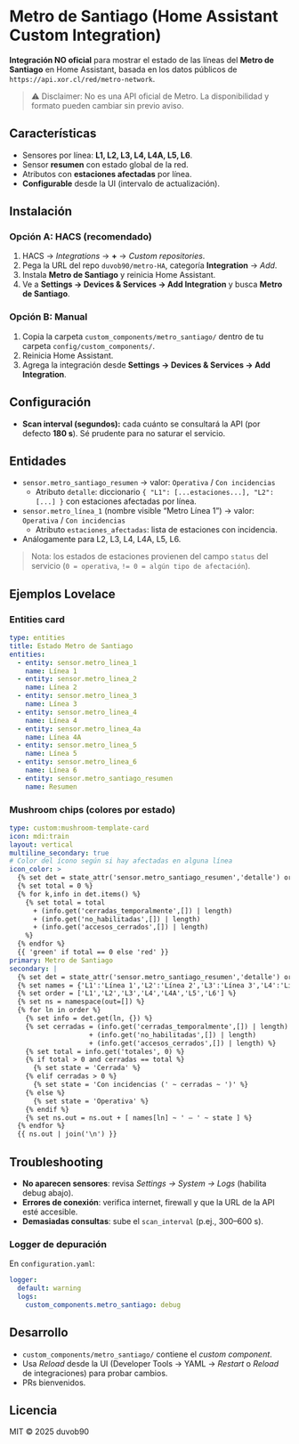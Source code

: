 # Metro de Santiago (Home Assistant Custom Integration)

**Integración NO oficial** para mostrar el estado de las líneas del **Metro de Santiago** en Home Assistant, basada en los datos públicos de `https://api.xor.cl/red/metro-network`.

> ⚠️ Disclaimer: No es una API oficial de Metro. La disponibilidad y formato pueden cambiar sin previo aviso.

## Características
- Sensores por línea: **L1, L2, L3, L4, L4A, L5, L6**.
- Sensor **resumen** con estado global de la red.
- Atributos con **estaciones afectadas** por línea.
- **Configurable** desde la UI (intervalo de actualización).

## Instalación

### Opción A: HACS (recomendado)
1. HACS → *Integrations* → **+** → *Custom repositories*.
2. Pega la URL del repo `duvob90/metro-HA`, categoría **Integration** → *Add*.
3. Instala **Metro de Santiago** y reinicia Home Assistant.
4. Ve a **Settings → Devices & Services → Add Integration** y busca **Metro de Santiago**.

### Opción B: Manual
1. Copia la carpeta `custom_components/metro_santiago/` dentro de tu carpeta `config/custom_components/`.
2. Reinicia Home Assistant.
3. Agrega la integración desde **Settings → Devices & Services → Add Integration**.

## Configuración
- **Scan interval (segundos):** cada cuánto se consultará la API (por defecto **180 s**). Sé prudente para no saturar el servicio.

## Entidades
- `sensor.metro_santiago_resumen` → valor: `Operativa` / `Con incidencias`
  - Atributo `detalle`: diccionario `{ "L1": [...estaciones...], "L2": [...] }` con estaciones afectadas por línea.
- `sensor.metro_línea_1` (nombre visible “Metro Línea 1”) → valor: `Operativa` / `Con incidencias`
  - Atributo `estaciones_afectadas`: lista de estaciones con incidencia.
- Análogamente para L2, L3, L4, L4A, L5, L6.

> Nota: los estados de estaciones provienen del campo `status` del servicio (`0 = operativa`, `!= 0 = algún tipo de afectación`).

## Ejemplos Lovelace

### Entities card
```yaml
type: entities
title: Estado Metro de Santiago
entities:
  - entity: sensor.metro_linea_1
    name: Línea 1
  - entity: sensor.metro_linea_2
    name: Línea 2
  - entity: sensor.metro_linea_3
    name: Línea 3
  - entity: sensor.metro_linea_4
    name: Línea 4
  - entity: sensor.metro_linea_4a
    name: Línea 4A
  - entity: sensor.metro_linea_5
    name: Línea 5
  - entity: sensor.metro_linea_6
    name: Línea 6
  - entity: sensor.metro_santiago_resumen
    name: Resumen
```

### Mushroom chips (colores por estado)
```yaml
type: custom:mushroom-template-card
icon: mdi:train
layout: vertical
multiline_secondary: true
# Color del ícono según si hay afectadas en alguna línea
icon_color: >
  {% set det = state_attr('sensor.metro_santiago_resumen','detalle') or {} %}
  {% set total = 0 %}
  {% for k,info in det.items() %}
    {% set total = total
      + (info.get('cerradas_temporalmente',[]) | length)
      + (info.get('no_habilitadas',[]) | length)
      + (info.get('accesos_cerrados',[]) | length)
    %}
  {% endfor %}
  {{ 'green' if total == 0 else 'red' }}
primary: Metro de Santiago
secondary: |
  {% set det = state_attr('sensor.metro_santiago_resumen','detalle') or {} %}
  {% set names = {'L1':'Línea 1','L2':'Línea 2','L3':'Línea 3','L4':'Línea 4','L4A':'Línea 4A','L5':'Línea 5','L6':'Línea 6'} %}
  {% set order = ['L1','L2','L3','L4','L4A','L5','L6'] %}
  {% set ns = namespace(out=[]) %}
  {% for ln in order %}
    {% set info = det.get(ln, {}) %}
    {% set cerradas = (info.get('cerradas_temporalmente',[]) | length)
                    + (info.get('no_habilitadas',[]) | length)
                    + (info.get('accesos_cerrados',[]) | length) %}
    {% set total = info.get('totales', 0) %}
    {% if total > 0 and cerradas == total %}
      {% set state = 'Cerrada' %}
    {% elif cerradas > 0 %}
      {% set state = 'Con incidencias (' ~ cerradas ~ ')' %}
    {% else %}
      {% set state = 'Operativa' %}
    {% endif %}
    {% set ns.out = ns.out + [ names[ln] ~ ' — ' ~ state ] %}
  {% endfor %}
  {{ ns.out | join('\n') }}

```

## Troubleshooting
- **No aparecen sensores**: revisa *Settings → System → Logs* (habilita debug abajo).
- **Errores de conexión**: verifica internet, firewall y que la URL de la API esté accesible.
- **Demasiadas consultas**: sube el `scan_interval` (p.ej., 300–600 s).

### Logger de depuración
En `configuration.yaml`:
```yaml
logger:
  default: warning
  logs:
    custom_components.metro_santiago: debug
```

## Desarrollo
- `custom_components/metro_santiago/` contiene el *custom component*.
- Usa *Reload* desde la UI (Developer Tools → YAML → *Restart* o *Reload* de integraciones) para probar cambios.
- PRs bienvenidos.

## Licencia
MIT © 2025 duvob90
